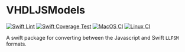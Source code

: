 # VHDLJSModels

[![Swift Lint](https://github.com/CPSLabGU/VHDLJSModels/actions/workflows/swiftlint.yml/badge.svg)](https://github.com/CPSLabGU/VHDLJSModels/actions/workflows/swiftlint.yml)
[![Swift Coverage Test](https://github.com/CPSLabGU/VHDLJSModels/actions/workflows/cov.yml/badge.svg)](https://github.com/CPSLabGU/VHDLJSModels/actions/workflows/cov.yml)
[![MacOS CI](https://github.com/CPSLabGU/VHDLJSModels/actions/workflows/ci-macOS.yml/badge.svg)](https://github.com/CPSLabGU/VHDLJSModels/actions/workflows/ci-macOS.yml)
[![Linux CI](https://github.com/CPSLabGU/VHDLJSModels/actions/workflows/ci-linux.yml/badge.svg)](https://github.com/CPSLabGU/VHDLJSModels/actions/workflows/ci-linux.yml)

A swift package for converting between the Javascript and Swift `LLFSM` formats.

